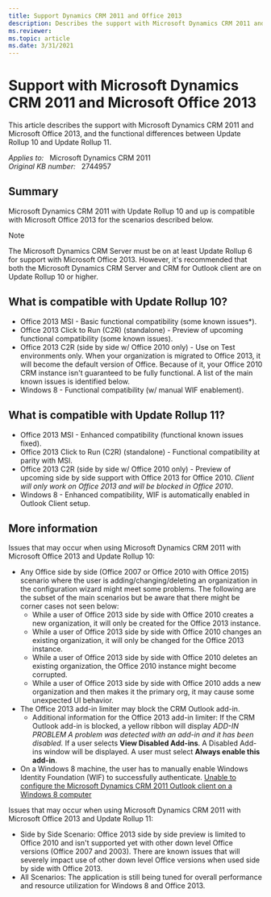 ```yaml
---
title: Support Dynamics CRM 2011 and Office 2013
description: Describes the support with Microsoft Dynamics CRM 2011 and Microsoft Office 2013, and the functional differences between Update Rollup 10 and Update Rollup 11.
ms.reviewer: 
ms.topic: article
ms.date: 3/31/2021
---
```

# Support with Microsoft Dynamics CRM 2011 and Microsoft Office 2013

This article describes the support with Microsoft Dynamics CRM 2011 and Microsoft Office 2013, and the functional differences between Update Rollup 10 and Update Rollup 11.

_Applies to:_ &nbsp; Microsoft Dynamics CRM 2011  
_Original KB number:_ &nbsp; 2744957

## Summary

Microsoft Dynamics CRM 2011 with Update Rollup 10 and up is compatible with Microsoft Office 2013 for the scenarios described below.

> [!NOTE]
> The Microsoft Dynamics CRM Server must be on at least Update Rollup 6 for support with Microsoft Office 2013. However, it's recommended that both the Microsoft Dynamics CRM Server and CRM for Outlook client are on Update Rollup 10 or higher.

## What is compatible with Update Rollup 10?

- Office 2013 MSI - Basic functional compatibility (some known issues*).
- Office 2013 Click to Run (C2R) (standalone) - Preview of upcoming functional compatibility (some known issues).
- Office 2013 C2R (side by side w/ Office 2010 only) - Use on Test environments only. When your organization is migrated to Office 2013, it will become the default version of Office. Because of it, your Office 2010 CRM instance isn't guaranteed to be fully functional. A list of the main known issues is identified below.
- Windows 8 - Functional compatibility (w/ manual WIF enablement).

## What is compatible with Update Rollup 11?

- Office 2013 MSI - Enhanced compatibility (functional known issues fixed).
- Office 2013 Click to Run (C2R) (standalone) - Functional compatibility at parity with MSI.
- Office 2013 C2R (side by side w/ Office 2010 only) - Preview of upcoming side by side support with Office 2013 for Office 2010. *Client will only work on Office 2013 and will be blocked in Office 2010*.
- Windows 8 - Enhanced compatibility, WIF is automatically enabled in Outlook Client setup.

## More information

Issues that may occur when using Microsoft Dynamics CRM 2011 with Microsoft Office 2013 and Update Rollup 10:

- Any Office side by side (Office 2007 or Office 2010 with Office 2015) scenario where the user is adding/changing/deleting an organization in the configuration wizard might meet some problems. The following are the subset of the main scenarios but be aware that there might be corner cases not seen below:
  - While a user of Office 2013 side by side with Office 2010 creates a new organization, it will only be created for the Office 2013 instance.
  - While a user of Office 2013 side by side with Office 2010 changes an existing organization, it will only be changed for the Office 2013 instance.
  - While a user of Office 2013 side by side with Office 2010 deletes an existing organization, the Office 2010 instance might become corrupted.
  - While a user of Office 2013 side by side with Office 2010 adds a new organization and then makes it the primary org, it may cause some unexpected UI behavior.
- The Office 2013 add-in limiter may block the CRM Outlook add-in.
  - Additional information for the Office 2013 add-in limiter: If the CRM Outlook add-in is blocked, a yellow ribbon will display *ADD-IN PROBLEM A problem was detected with an add-in and it has been disabled.* If a user selects **View Disabled Add-ins**. A Disabled Add-ins window will be displayed. A user must select **Always enable this add-in**.
- On a Windows 8 machine, the user has to manually enable Windows Identity Foundation (WIF) to successfully authenticate. [Unable to configure the Microsoft Dynamics CRM 2011 Outlook client on a Windows 8 computer](https://support.microsoft.com/help/2727137)

Issues that may occur when using Microsoft Dynamics CRM 2011 with Microsoft Office 2013 and Update Rollup 11:

- Side by Side Scenario: Office 2013 side by side preview is limited to Office 2010 and isn't supported yet with other down level Office versions (Office 2007 and 2003). There are known issues that will severely impact use of other down level Office versions when used side by side with Office 2013.
- All Scenarios: The application is still being tuned for overall performance and resource utilization for Windows 8 and Office 2013.
